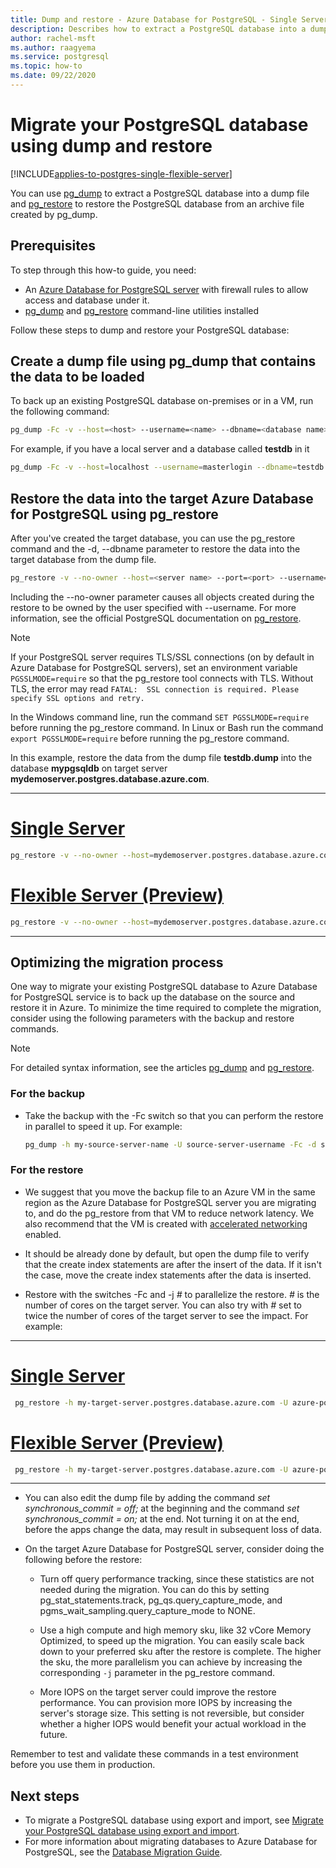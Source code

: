 ```yaml
---
title: Dump and restore - Azure Database for PostgreSQL - Single Server
description: Describes how to extract a PostgreSQL database into a dump file and restore from a file created by pg_dump in Azure Database for PostgreSQL - Single Server.
author: rachel-msft
ms.author: raagyema
ms.service: postgresql
ms.topic: how-to
ms.date: 09/22/2020
---
```


# Migrate your PostgreSQL database using dump and restore
[!INCLUDE[applies-to-postgres-single-flexible-server](includes/applies-to-postgres-single-flexible-server.md)]

You can use [pg_dump](https://www.postgresql.org/docs/current/static/app-pgdump.html) to extract a PostgreSQL database into a dump file and [pg_restore](https://www.postgresql.org/docs/current/static/app-pgrestore.html) to restore the PostgreSQL database from an archive file created by pg_dump.

## Prerequisites
To step through this how-to guide, you need:
- An [Azure Database for PostgreSQL server](quickstart-create-server-database-portal.md) with firewall rules to allow access and database under it.
- [pg_dump](https://www.postgresql.org/docs/current/static/app-pgdump.html) and [pg_restore](https://www.postgresql.org/docs/current/static/app-pgrestore.html) command-line utilities installed

Follow these steps to dump and restore your PostgreSQL database:

## Create a dump file using pg_dump that contains the data to be loaded
To back up an existing PostgreSQL database on-premises or in a VM, run the following command:
```bash
pg_dump -Fc -v --host=<host> --username=<name> --dbname=<database name> -f <database>.dump
```
For example, if you have a local server and a database called **testdb** in it
```bash
pg_dump -Fc -v --host=localhost --username=masterlogin --dbname=testdb -f testdb.dump
```


## Restore the data into the target Azure Database for PostgreSQL using pg_restore
After you've created the target database, you can use the pg_restore command and the -d, --dbname parameter to restore the data into the target database from the dump file.
```bash
pg_restore -v --no-owner --host=<server name> --port=<port> --username=<user-name> --dbname=<target database name> <database>.dump
```

Including the --no-owner parameter causes all objects created during the restore to be owned by the user specified with --username. For more information, see the official PostgreSQL documentation on [pg_restore](https://www.postgresql.org/docs/9.6/static/app-pgrestore.html).

> [!NOTE]
> If your PostgreSQL server requires TLS/SSL connections (on by default in Azure Database for PostgreSQL servers), set an environment variable `PGSSLMODE=require` so that the pg_restore tool connects with TLS. Without TLS, the error may read  `FATAL:  SSL connection is required. Please specify SSL options and retry.`
>
> In the Windows command line, run the command `SET PGSSLMODE=require` before running the pg_restore command. In Linux or Bash run the command `export PGSSLMODE=require` before running the pg_restore command.
>

In this example, restore the data from the dump file **testdb.dump** into the database **mypgsqldb** on target server **mydemoserver.postgres.database.azure.com**.

----

# [Single Server](#tab/single-server-1)
```bash
pg_restore -v --no-owner --host=mydemoserver.postgres.database.azure.com --port=5432 --username=mylogin@mydemoserver --dbname=mypgsqldb testdb.dump
```
# [Flexible Server (Preview)](#tab/flexible-server-1)
```bash
pg_restore -v --no-owner --host=mydemoserver.postgres.database.azure.com --port=5432 --username=mylogin --dbname=mypgsqldb testdb.dump
```
---

## Optimizing the migration process

One way to migrate your existing PostgreSQL database to Azure Database for PostgreSQL service is to back up the database on the source and restore it in Azure. To minimize the time required to complete the migration, consider using the following parameters with the backup and restore commands.

> [!NOTE]
> For detailed syntax information, see the articles [pg_dump](https://www.postgresql.org/docs/current/static/app-pgdump.html) and [pg_restore](https://www.postgresql.org/docs/current/static/app-pgrestore.html).
>

### For the backup
- Take the backup with the -Fc switch so that you can perform the restore in parallel to speed it up. For example:

    ```bash
    pg_dump -h my-source-server-name -U source-server-username -Fc -d source-databasename -f Z:\Data\Backups\my-database-backup.dump
    ```

### For the restore
- We suggest that you move the backup file to an Azure VM in the same region as the Azure Database for PostgreSQL server you are migrating to, and do the pg_restore from that VM to reduce network latency. We also recommend that the VM is created with [accelerated networking](../virtual-network/create-vm-accelerated-networking-powershell.md) enabled.

- It should be already done by default, but open the dump file to verify that the create index statements are after the insert of the data. If it isn't the case, move the create index statements after the data is inserted.

- Restore with the switches -Fc and -j *#* to parallelize the restore. *#* is the number of cores on the target server. You can also try with *#* set to twice the number of cores of the target server to see the impact. For example:

---
# [Single Server](#tab/single-server)
```bash
 pg_restore -h my-target-server.postgres.database.azure.com -U azure-postgres-username@my-target-server -Fc -j 4 -d my-target-databasename Z:\Data\Backups\my-database-backup.dump
```
# [Flexible Server (Preview)](#tab/flexible-server)
```bash
 pg_restore -h my-target-server.postgres.database.azure.com -U azure-postgres-username@my-target-server -Fc -j 4 -d my-target-databasename Z:\Data\Backups\my-database-backup.dump
 ```
---

- You can also edit the dump file by adding the command *set synchronous_commit = off;* at the beginning and the command *set synchronous_commit = on;* at the end. Not turning it on at the end, before the apps change the data, may result in subsequent loss of data.

- On the target Azure Database for PostgreSQL server, consider doing the following before the restore:
    - Turn off query performance tracking, since these statistics are not needed during the migration. You can do this by setting pg_stat_statements.track, pg_qs.query_capture_mode, and pgms_wait_sampling.query_capture_mode to NONE.

    - Use a high compute and high memory sku, like 32 vCore Memory Optimized, to speed up the migration. You can easily scale back down to your preferred sku after the restore is complete. The higher the sku, the more parallelism you can achieve by increasing the corresponding `-j` parameter in the pg_restore command.

    - More IOPS on the target server could improve the restore performance. You can provision more IOPS by increasing the server's storage size. This setting is not reversible, but consider whether a higher IOPS would benefit your actual workload in the future.

Remember to test and validate these commands in a test environment before you use them in production.

## Next steps
- To migrate a PostgreSQL database using export and import, see [Migrate your PostgreSQL database using export and import](howto-migrate-using-export-and-import.md).
- For more information about migrating databases to Azure Database for PostgreSQL, see the [Database Migration Guide](https://aka.ms/datamigration).
